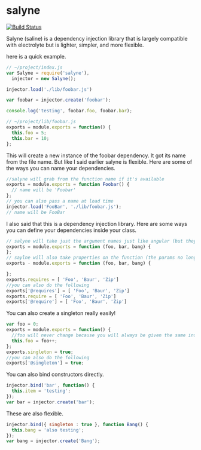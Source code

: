 # salyne
[![Build Status](https://drone.io/github.com/from-nibly/salyne/status.png)](https://drone.io/github.com/from-nibly/salyne/latest)

Salyne (saline) is a dependency injection library that is largely compatible with electrolyte but is lighter, simpler, and more flexible.

here is a quick example.
```js
// ~/project/index.js  
var Salyne = require('salyne'),
  injector = new Salyne();

injector.load('./lib/foobar.js')

var foobar = injector.create('foobar');

console.log('testing', foobar.foo, foobar.bar);

// ~/project/lib/foobar.js
exports = module.exports = function() {
  this.foo = 5;
  this.bar = 10;
};
```
This will create a new instance of the foobar dependency. It got its name from the file name. But like I said earlier salyne is flexible. Here are some of the ways you can name your dependencies.

```js
//salyne will grab from the function name if it's available
exports = module.exports = function Foobar() {
  // name will be 'Foobar'
};
// you can also pass a name at load time
injector.load('FooBar', './lib/foobar.js');
// name will be FooBar
```

I also said that this is a dependency injection library. Here are some ways you can define your dependencies inside your class.

```js
// salyne will take just the argument names just like angular (but they have to be exact)
exports = module.exports = function (foo, bar, bang) {
};
// saylne will also take properties on the function (the params no longer have to be exact or even close)
exports - module.exports = function (foo, bar, bang) {

};
exports.requires = [ 'Foo', 'Baur', 'Zip']
//you can also do the following
exports['@requires'] = [ 'Foo', 'Baur', 'Zip']
exports.require = [ 'Foo', 'Baur', 'Zip']
exports['@require'] = [ 'Foo', 'Baur', 'Zip']
```

You can also create a singleton really easily!

```js
var foo = 0;
exports = module.exports = function() {
  //foo will never change because you will always be given the same instance.
  this.foo = foo++;
};
exports.singleton = true;
//you can also do the following
exports['@singleton'] = true;
```

You can also bind constructors directly.

```js
injector.bind('bar', function() {
  this.item = 'testing';
});
var bar = injector.create('bar');
```

These are also flexible.
```js
injector.bind({ singleton : true }, function Bang() {
  this.bang = 'also testing';
});
var bang = injector.create('Bang');
```
